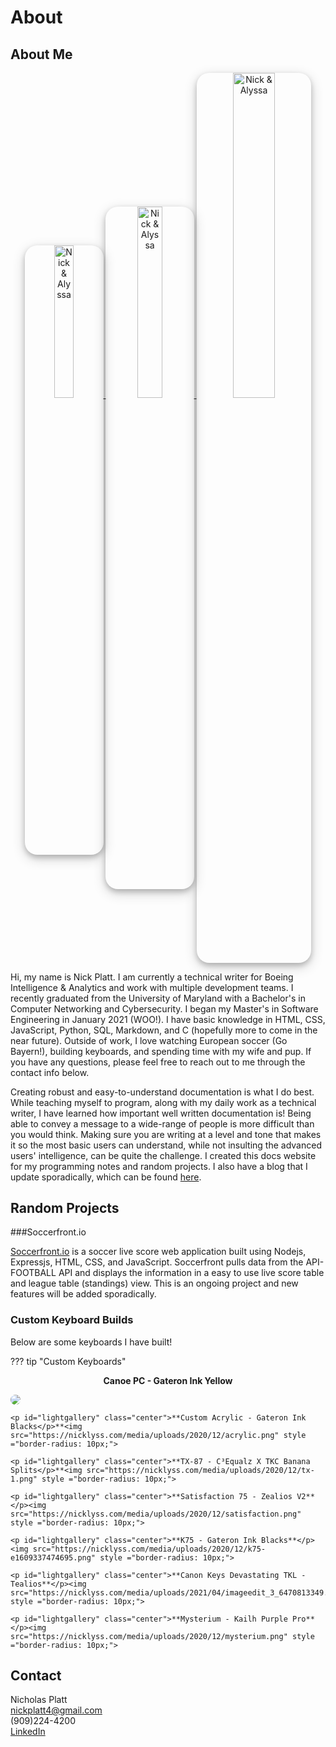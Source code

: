 # About

## About Me
<div id="lightgallery" class="center">
    <a href="https://nicklyss.com/wp-content/uploads/2020/05/nicklyss.jpg">
        <img src="https://nicklyss.com/wp-content/uploads/2020/05/nicklyss.jpg" title="Monterey, CA 2019" alt="Nick & Alyssa" width="25%" height ="25%" style ="border-radius: 20px; box-shadow: 0 4px 8px 0 rgba(0, 0, 0, 0.2), 0 6px 20px 0 rgba(0, 0, 0, 0.19);">
    </a>
	<a href="https://nicklyss.com/wp-content/uploads/2020/08/nicklyss.jpg">
        <img src="https://nicklyss.com/wp-content/uploads/2020/08/nicklyss.jpg" title="Juneau, AK 2018" alt="Nick & Alyssa" width="28%" height ="28%" style ="border-radius: 20px; box-shadow: 0 4px 8px 0 rgba(0, 0, 0, 0.2), 0 6px 20px 0 rgba(0, 0, 0, 0.19);">
    </a>
	<a href="https://nicklyss.com/wp-content/uploads/2020/08/pup.jpg">
        <img src="https://nicklyss.com/wp-content/uploads/2020/08/pup.jpg" title="Dani!" alt="Nick & Alyssa" width="36.5%" height ="36.5%" style ="border-radius: 20px; box-shadow: 0 4px 8px 0 rgba(0, 0, 0, 0.2), 0 6px 20px 0 rgba(0, 0, 0, 0.19);">  
    </a>
</div>

Hi, my name is Nick Platt.  I am currently a technical writer for Boeing Intelligence & Analytics and work with multiple development teams.  I recently graduated from the University of Maryland with a Bachelor's in Computer Networking and Cybersecurity.  I began my Master's in Software Engineering in January 2021 (WOO!).  I have basic knowledge in HTML, CSS, JavaScript, Python, SQL, Markdown, and C (hopefully more to come in the near future).  Outside of work, I love watching European soccer (Go Bayern!), building keyboards, and spending time with my wife and pup.  If you have any questions, please feel free to reach out to me through the contact info below.  

Creating robust and easy-to-understand documentation is what I do best.  While teaching myself to program, along with my daily work as a technical writer, I have learned how important well written documentation is!  Being able to convey a message to a wide-range of people is more difficult than you would think.  Making sure you are writing at a level and tone that makes it so the most basic users can understand, while not insulting the advanced users' intelligence, can be quite the challenge.  I created this docs website for my programming notes and random projects.  I also have a blog that I update sporadically, which can be found [here](https://blog.nicklyss.com).

## Random Projects

<style type="text/css">
	.center{
		text-align: center;
	}
</style>

###Soccerfront.io  

<a href="https://soccerfront.io">Soccerfront.io</a> is a soccer live score web application built using Nodejs, Expressjs, HTML, CSS, and JavaScript.  Soccerfront pulls data from the API-FOOTBALL API and displays the information in a easy to use live score table and league table (standings) view.  This is an ongoing project and new features will be added sporadically.  


### Custom Keyboard Builds  

Below are some keyboards I have built!  

??? tip "Custom Keyboards"
	<p id="lightgallery" class="center">**Canoe PC - Gateron Ink Yellow**<p><img src="https://nicklyss.com/media/uploads/2020/12/canoe.png" style ="border-radius: 10px;">  

	<p id="lightgallery" class="center">**Custom Acrylic - Gateron Ink Blacks</p>**<img src="https://nicklyss.com/media/uploads/2020/12/acrylic.png" style ="border-radius: 10px;">  

	<p id="lightgallery" class="center">**TX-87 - C³Equalz X TKC Banana Splits</p>**<img src="https://nicklyss.com/media/uploads/2020/12/tx-1.png" style ="border-radius: 10px;">   

	<p id="lightgallery" class="center">**Satisfaction 75 - Zealios V2**</p><img src="https://nicklyss.com/media/uploads/2020/12/satisfaction.png" style ="border-radius: 10px;">  

	<p id="lightgallery" class="center">**K75 - Gateron Ink Blacks**</p><img src="https://nicklyss.com/media/uploads/2020/12/k75-e1609337474695.png" style ="border-radius: 10px;">  

	<p id="lightgallery" class="center">**Canon Keys Devastating TKL - Tealios**</p><img src="https://nicklyss.com/media/uploads/2021/04/imageedit_3_6470813349.png" style ="border-radius: 10px;">
	
	<p id="lightgallery" class="center">**Mysterium - Kailh Purple Pro**</p><img src="https://nicklyss.com/media/uploads/2020/12/mysterium.png" style ="border-radius: 10px;">

	

## Contact  
Nicholas Platt  
nickplatt4@gmail.com  
(909)224-4200  
[LinkedIn](https://www.linkedin.com/in/nicholas-platt/)

<script>
    lightGallery(document.getElementById('lightgallery'));
</script>
